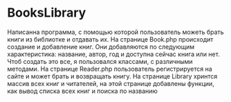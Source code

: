 # BooksLibrary
Написанна программа, с помощью которой пользователь можеть брать книги из библиотке и отдавать их.
На странице Book.php происходит создание и добавление книг. Они добавляются по следующим характеристика: название, автор, год и доступна сейчас книга или нет. Чтоб создать это все, 
я пользовался классами, c различными методами.
На странице Reader.php пользователь регистрируется на сайте и может брать и возвращать книгу.
На странице Library хринтся массив всех книг и читателей, на этой странице добавлены функции, как вывод списка всех книг и поиска по названию
